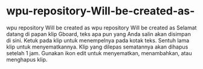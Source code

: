 # wpu-repository-Will-be-created-as-
wpu repository Will be created as 
wpu repository Will be created as 
Selamat datang di papan klip Gboard, teks apa pun yang Anda salin akan disimpan di sini.
Ketuk pada klip untuk menempelnya pada kotak teks.
Sentuh lama klip untuk menyematkannya. Klip yang dilepas sematannya akan dihapus setelah 1 jam.
Gunakan ikon edit untuk menyematkan, menambahkan, atau menghapus klip.
